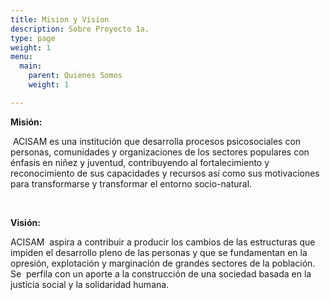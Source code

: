 ```yaml
---
title: Mision y Vision
description: Sobre Proyecto 1a.
type: page
weight: 1
menu:
  main:
    parent: Quienes Somos
    weight: 1

---
```

**Misión:**

 ACISAM es una institución que desarrolla procesos psicosociales con personas, comunidades y organizaciones de los sectores populares con énfasis en niñez y juventud, contribuyendo al fortalecimiento y reconocimiento de sus capacidades y recursos así como sus motivaciones para transformarse y transformar el entorno socio-natural.

 

**Visión:**

ACISAM  aspira a contribuir a producir los cambios de las estructuras que impiden el desarrollo pleno de las personas y que se fundamentan en la opresión, explotación y marginación de grandes sectores de la población. Se  perfila con un aporte a la construcción de una sociedad basada en la justicia social y la solidaridad humana. 